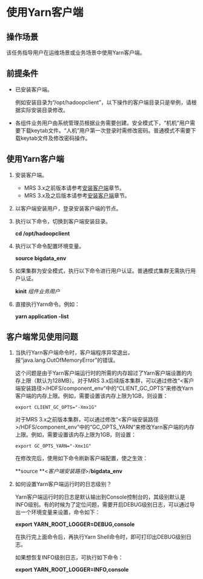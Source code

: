 # 使用Yarn客户端<a name="mrs_01_24196"></a>

## 操作场景<a name="zh-cn_topic_0264266044_sfa78c979cca846bc9a575e06ffe87515"></a>

该任务指导用户在运维场景或业务场景中使用Yarn客户端。

## 前提条件<a name="zh-cn_topic_0264266044_s6d0150e80cca450287f729fb56ed593b"></a>

-   已安装客户端。

    例如安装目录为“/opt/hadoopclient”，以下操作的客户端目录只是举例，请根据实际安装目录修改。

-   各组件业务用户由系统管理员根据业务需要创建。安全模式下，“机机”用户需要下载keytab文件。“人机”用户第一次登录时需修改密码。普通模式不需要下载keytab文件及修改密码操作。

## 使用Yarn客户端<a name="zh-cn_topic_0264266044_sc37d25bf096f4cfc9238391b20eef646"></a>

1.  安装客户端。
    -   MRS 3.x之前版本请参考[安装客户端](https://support.huaweicloud.com/usermanual-mrs/mrs_01_0091.html)章节。
    -   MRS 3.x及之后版本请参考[安装客户端](https://support.huaweicloud.com/usermanual-mrs/mrs_01_0090.html)章节。

2.  以客户端安装用户，登录安装客户端的节点。
3.  执行以下命令，切换到客户端安装目录。

    **cd /opt/hadoopclient**

4.  执行以下命令配置环境变量。

    **source bigdata\_env**

5.  如果集群为安全模式，执行以下命令进行用户认证。普通模式集群无需执行用户认证。

    **kinit** _组件业务用户_

6.  直接执行Yarn命令。例如：

    **yarn application -list**


## 客户端常见使用问题<a name="zh-cn_topic_0264266044_section29499362105048"></a>

1.  当执行Yarn客户端命令时，客户端程序异常退出，报“java.lang.OutOfMemoryError”的错误。

    这个问题是由于Yarn客户端运行时的所需的内存超过了Yarn客户端设置的内存上限（默认为128MB）。对于MRS 3.x后续版本集群，可以通过修改“<客户端安装路径\>/HDFS/component\_env“中的“CLIENT\_GC\_OPTS“来修改Yarn客户端的内存上限。例如，需要设置该内存上限为1GB，则设置：

    ```
    export CLIENT_GC_OPTS="-Xmx1G"
    ```

    对于MRS 3.x之前版本集群，可以通过修改“<客户端安装路径\>/HDFS/component\_env“中的“GC\_OPTS\_YARN“来修改Yarn客户端的内存上限。例如，需要设置该内存上限为1GB，则设置：

    ```
    export GC_OPTS_YARN="-Xmx1G"
    ```

    在修改完后，使用如下命令刷新客户端配置，使之生效：

    **source **<_客户端安装路径_\>/**bigdata\_env**

2.  如何设置Yarn客户端运行时的日志级别？

    Yarn客户端运行时的日志是默认输出到Console控制台的，其级别默认是INFO级别。有的时候为了定位问题，需要开启DEBUG级别日志，可以通过导出一个环境变量来设置，命令如下：

    **export YARN\_ROOT\_LOGGER=DEBUG,console**

    在执行完上面命令后，再执行Yarn Shell命令时，即可打印出DEBUG级别日志。

    如果想恢复INFO级别日志，可执行如下命令：

    **export YARN\_ROOT\_LOGGER=INFO,console**



